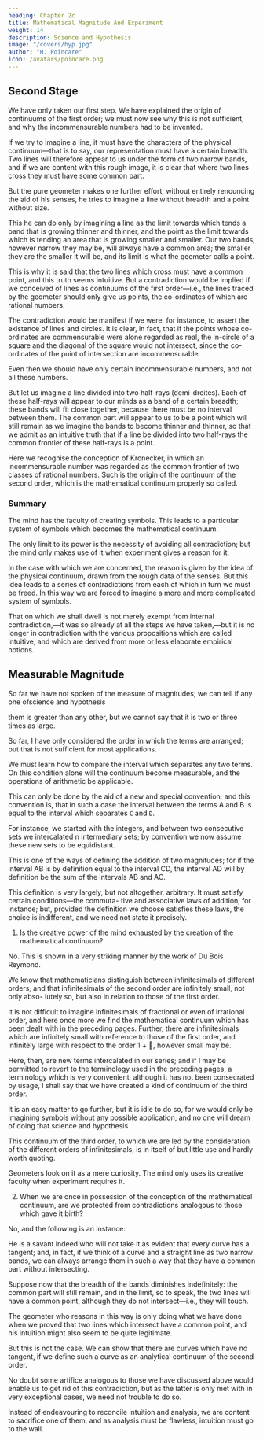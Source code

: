 ```yaml
---
heading: Chapter 2c
title: Mathematical Magnitude And Experiment
weight: 14
description: Science and Hypothesis
image: "/covers/hyp.jpg"
author: "H. Poincare"
icon: /avatars/poincare.png
---
```




## Second Stage

We have only taken our first step. We have explained the origin of continuums of the first order; we must now see why this is not sufficient, and why the incommensurable numbers had to be invented.

If we try to imagine a line, it must have the characters of the physical continuum—that is to say, our representation must have a certain breadth. Two lines will therefore appear to us under the form of two narrow bands, and if we are content with this rough image, it is clear that
where two lines cross they must have some common part.

But the pure geometer makes one further effort; without entirely renouncing the aid of his senses, he tries to imagine a line without breadth and a point without size. 

This he can do only by imagining a line as the limit towards which tends a band that is growing thinner and thinner,
and the point as the limit towards which is tending an area that is growing smaller and smaller. Our two bands,
however narrow they may be, will always have a common area; the smaller they are the smaller it will be, and its
limit is what the geometer calls a point. 

This is why it is said that the two lines which cross must have a common point, and this truth seems intuitive.
But a contradiction would be implied if we conceived of lines as continuums of the first order—i.e., the lines
traced by the geometer should only give us points, the
co-ordinates of which are rational numbers. 

The contradiction would be manifest if we were, for instance, to assert the existence of lines and circles. It is clear, in fact,
that if the points whose co-ordinates are commensurable were alone regarded as real, the in-circle of a square and
the diagonal of the square would not intersect, since the co-ordinates of the point of intersection are incommensurable.

Even then we should have only certain incommensurable numbers, and not all these numbers.

But let us imagine a line divided into two half-rays (demi-droites). Each of these half-rays will appear to
our minds as a band of a certain breadth; these bands will fit close together, because there must be no interval
between them. The common part will appear to us to be a point which will still remain as we imagine the bands
to become thinner and thinner, so that we admit as an intuitive truth that if a line be divided into two half-rays
the common frontier of these half-rays is a point. 

Here we recognise the conception of Kronecker, in which an incommensurable number was regarded as the common frontier of two classes of rational numbers. Such is the origin of the continuum of the second order, which is the mathematical continuum properly so called.


###  Summary

The mind has the faculty of creating symbols. This leads to a particular system of symbols which becomes the mathematical continuum. 

The only limit to its power is the necessity of avoiding all contradiction; but the mind only makes use of it when experiment gives a reason for it.

In the case with which we are concerned, the reason is given by the idea of the physical continuum, drawn
from the rough data of the senses. But this idea leads to a series of contradictions from each of which in turn
we must be freed. In this way we are forced to imagine a more and more complicated system of symbols. 

That on which we shall dwell is not merely exempt from internal contradiction,—it was so already at all the steps
we have taken,—but it is no longer in contradiction with the various propositions which are called intuitive, and
which are derived from more or less elaborate empirical notions.


## Measurable Magnitude

So far we have not spoken of the measure of magnitudes; we can tell if any one ofscience and hypothesis

them is greater than any other, but we cannot say that
it is two or three times as large.

So far, I have only considered the order in which the terms are arranged; but that is not sufficient for most applications. 

We must learn how to compare the interval which separates any two terms. On this condition alone will the continuum become measurable, and the operations of arithmetic be applicable. 

This can only be done by the aid of a new and special convention; and this convention is, that in such a case the interval between the terms A and B is equal to the interval which separates `C` and `D`. 

For instance, we started with the integers, and between two consecutive sets we intercalated n intermediary sets; by convention we now assume these new sets to be equidistant. 

This is one of the ways of defining the addition of two magnitudes; for if the interval AB is by definition equal to the interval CD, the interval AD will by definition be the sum of the intervals AB and AC.

This definition is very largely, but not altogether, arbitrary. It must satisfy certain conditions—the commuta-
tive and associative laws of addition, for instance; but, provided the definition we choose satisfies these laws, the
choice is indifferent, and we need not state it precisely.


1. Is the creative power of the mind exhausted by the creation of the mathematical continuum? 

No. This is shown in a very striking manner by the work of Du Bois Reymond.

We know that mathematicians distinguish between infinitesimals of different orders, and that infinitesimals of the second order are infinitely small, not only abso- lutely so, but also in relation to those of the first order.

It is not difficult to imagine infinitesimals of fractional or even of irrational order, and here once more we find the mathematical continuum which has been dealt with in the preceding pages. Further, there are infinitesimals which are infinitely small with reference to those of the first order, and infinitely large with respect to the order 1 + , however small may be.

Here, then, are new terms intercalated in our series; and if I may be permitted to revert to the terminology used in the preceding pages, a terminology which is very convenient, although it has not been consecrated by usage, I shall say that we
have created a kind of continuum of the third order.

It is an easy matter to go further, but it is idle to do so, for we would only be imagining symbols without any
possible application, and no one will dream of doing that.science and hypothesis

This continuum of the third order, to which we are led by the consideration of the different orders of infinitesimals, is in itself of but little use and hardly worth quoting.

Geometers look on it as a mere curiosity. The mind only uses its creative faculty when experiment requires it. 

2. When we are once in possession of the conception of the mathematical continuum, are we protected from contradictions analogous to those which gave it birth?

No, and the following is an instance:

He is a savant indeed who will not take it as evident that every curve has a tangent; and, in fact, if we think of a curve and a straight line as two narrow bands, we can always arrange them in such a way that they have a common part without intersecting. 

Suppose now that the breadth of the bands diminishes indefinitely: the common part will still remain, and in the limit, so to speak, the two lines will have a common point, although they do not intersect—i.e., they will touch. 

The geometer who reasons in this way is only doing what we have done when we proved that two lines which intersect have a common point, and his intuition might also seem to be quite legitimate. 

But this is not the case. We can show that there are curves which have no tangent, if we
define such a curve as an analytical continuum of the second order. 

No doubt some artifice analogous to those we have discussed above would enable us to get rid of this
contradiction, but as the latter is only met with in very
exceptional cases, we need not trouble to do so. 

Instead of endeavouring to reconcile intuition and analysis, we are content to sacrifice one of them, and as analysis must be flawless, intuition must go to the wall.


